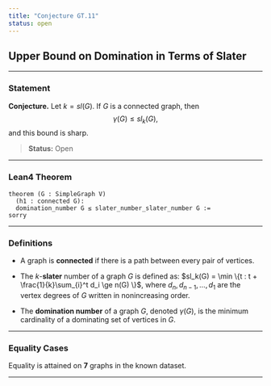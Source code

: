 ```yaml
---
title: "Conjecture GT.11"
status: open
---
```


## Upper Bound on Domination in Terms of Slater

---

### Statement

**Conjecture.** Let $k = sl(G)$. If $G$ is a connected graph, then
$$
\gamma(G) \le sl_k(G),
$$
and this bound is sharp.

> **Status:** <span class="badge status-open">Open</span>

---

### Lean4 Theorem

```lean
theorem (G : SimpleGraph V)
  (h1 : connected G):
  domination_number G ≤ slater_number_slater_number G :=
sorry
```

---

### Definitions

- A graph is **connected** if there is a path between every pair of vertices.

- The $k$-**slater** number of a graph $G$ is defined as:
  $sl_k(G) = \min \{t :  t + \frac{1}{k}\sum_{i}^t d_i \ge n(G) \}$, where $d_n, d_{n-1}, \dots, d_1$ are the vertex degrees of $G$ written in nonincreasing order.

- The **domination number** of a graph $G$, denoted $\gamma(G)$, is the minimum cardinality of a dominating set of vertices in $G$.

---

### Equality Cases

Equality is attained on **7** graphs in the known dataset.

---
